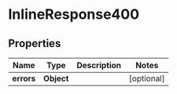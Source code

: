 
# InlineResponse400

## Properties
Name | Type | Description | Notes
------------ | ------------- | ------------- | -------------
**errors** | **Object** |  |  [optional]




